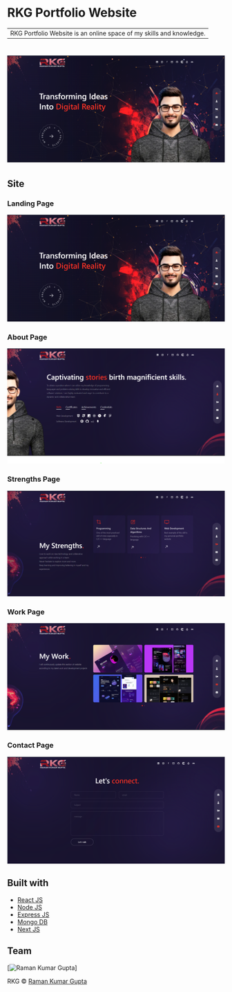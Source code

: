 # RKG Portfolio Website
<table>
<tr>
<td>
  RKG Portfolio Website is an online space of my skills and knowledge.
</td>
</tr>
</table>

# ![Portfolio Website](https://github.com/Ramank2002/RamanPortfolio/blob/master/images/landing.png)

## Site

### Landing Page

![](https://github.com/Ramank2002/RamanPortfolio/blob/master/images/landing.png)

### About Page

![](https://github.com/Ramank2002/RamanPortfolio/blob/master/images/about.png)

### Strengths Page

![](https://github.com/Ramank2002/RamanPortfolio/blob/master/images/strengths.png)

### Work Page

![](https://github.com/Ramank2002/RamanPortfolio/blob/master/images/work.png)

### Contact Page

![](https://github.com/Ramank2002/RamanPortfolio/blob/master/images/contact.png)


## Built with 

- [React JS](https://reactjs.org/)
- [Node JS](https://nodejs.org/) 
- [Express JS](https://expressjs.com/)
- [Mongo DB](https://www.mongodb.com/)
- [Next JS](https://nextjs.org/docs)

## Team

[![Raman Kumar Gupta](https://avatars.githubusercontent.com/u/111958328?s=400&u=d3ca8fc8f1ed687883ba4fe3592eb33b9fd234aa&v=4)]

RKG © [Raman Kumar Gupta ](https://raman-portfolio-1.vercel.ap)

